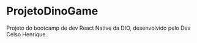 # ProjetoDinoGame
Projeto do bootcamp de dev React Native da DIO, desenvolvido pelo Dev Celso Henrique.
